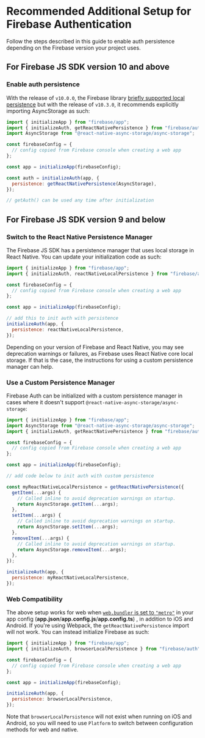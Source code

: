 # Recommended Additional Setup for Firebase Authentication

Follow the steps described in this guide to enable auth persistence depending on the Firebase version your project uses.

## For Firebase JS SDK version 10 and above

### Enable auth persistence

With the release of `v10.0.0`, the Firebase library [briefly supported local persistence](https://firebase.google.com/support/release-notes/js#version_1030_-_august_22_2023) but with the release of `v10.3.0`, it recommends explicitly importing AsyncStorage as such:

```js
import { initializeApp } from "firebase/app";
import { initializeAuth, getReactNativePersistence } from "firebase/auth";
import AsyncStorage from "@react-native-async-storage/async-storage";

const firebaseConfig = {
  // config copied from Firebase console when creating a web app
};

const app = initializeApp(firebaseConfig);

const auth = initializeAuth(app, {
  persistence: getReactNativePersistence(AsyncStorage),
});

// getAuth() can be used any time after initialization
```

## For Firebase JS SDK version 9 and below

### Switch to the React Native Persistence Manager

The Firebase JS SDK has a persistence manager that uses local storage in React Native. You can update your initialization code as such:

```js
import { initializeApp } from "firebase/app";
import { initializeAuth, reactNativeLocalPersistence } from "firebase/auth";

const firebaseConfig = {
  // config copied from Firebase console when creating a web app
};

const app = initializeApp(firebaseConfig);

// add this to init auth with persistence
initializeAuth(app, {
  persistence: reactNativeLocalPersistence,
});
```

Depending on your version of Firebase and React Native, you may see deprecation warnings or failures, as Firebase uses React Native core local storage. If that is the case, the instructions for using a custom persistence manager can help.

### Use a Custom Persistence Manager

Firebase Auth can be initialized with a custom persistence manager in cases where it doesn't support `@react-native-async-storage/async-storage`:

```js
import { initializeApp } from "firebase/app";
import AsyncStorage from "@react-native-async-storage/async-storage";
import { initializeAuth, getReactNativePersistence } from "firebase/auth";

const firebaseConfig = {
  // config copied from Firebase console when creating a web app
};

const app = initializeApp(firebaseConfig);

// add code below to init auth with custom persistence

const myReactNativeLocalPersistence = getReactNativePersistence({
  getItem(...args) {
    // Called inline to avoid deprecation warnings on startup.
    return AsyncStorage.getItem(...args);
  },
  setItem(...args) {
    // Called inline to avoid deprecation warnings on startup.
    return AsyncStorage.setItem(...args);
  },
  removeItem(...args) {
    // Called inline to avoid deprecation warnings on startup.
    return AsyncStorage.removeItem(...args);
  },
});

initializeAuth(app, {
  persistence: myReactNativeLocalPersistence,
});
```

### Web Compatibility

The above setup works for web when [`web.bundler` is set to `"metro"`](https://docs.expo.dev/versions/latest/config/app/#bundler) in your app config (**app.json**/**app.config.js**/**app.config.ts**) , in addition to iOS and Android. If you're using Webpack, the `getReactNativePersistence` import will not work. You can instead initialize Firebase as such:

```js
import { initializeApp } from "firebase/app";
import { initializeAuth, browserLocalPersistence } from "firebase/auth";

const firebaseConfig = {
  // config copied from Firebase console when creating a web app
};

const app = initializeApp(firebaseConfig);

initializeAuth(app, {
  persistence: browserLocalPersistence,
});
```

Note that `browserLocalPersistence` will not exist when running on iOS and Android, so you will need to use `Platform` to switch between configuration methods for web and native.